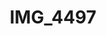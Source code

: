 ---
pid: '173'
layout: photos
title: IMG_4497
filename: IMG_4538.jpg
caption: 
previous_pid: '172'
next_pid: '174'
permalink: "/photos/173.html"
---